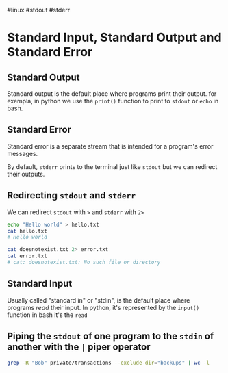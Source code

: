 #linux #stdout #stderr

# Standard Input, Standard Output and Standard Error

## Standard Output
Standard output is the default place where programs print their output. for exempla, in python we use the `print()` function to print to `stdout` or `echo` in bash.

## Standard Error
Standard error is a separate stream that is intended for a program's error messages.

By default, `stderr` prints to the terminal just like `stdout` but we can redirect their outputs.

## Redirecting `stdout` and `stderr`

We can redirect `stdout` with `>` and `stderr` with `2>`
```bash
echo "Hello world" > hello.txt
cat hello.txt
# Hello world
```

```bash
cat doesnotexist.txt 2> error.txt
cat error.txt
# cat: doesnotexist.txt: No such file or directory
```

## Standard Input
Usually called "standard in" or "stdin", is the default place where programs _read_ their input.
In python, it's represented by the `input()` function in bash it's the `read`

## Piping the `stdout` of one program to the `stdin` of another with the `|` piper operator

```bash
grep -R "Bob" private/transactions --exclude-dir="backups" | wc -l
```